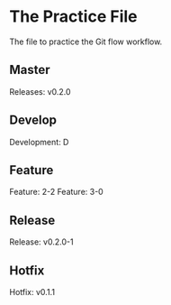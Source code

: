 # The Practice File
The file to practice the Git flow workflow.

## Master
Releases: v0.2.0

## Develop
Development: D

## Feature
Feature: 2-2
Feature: 3-0

## Release
Release: v0.2.0-1

## Hotfix
Hotfix: v0.1.1
